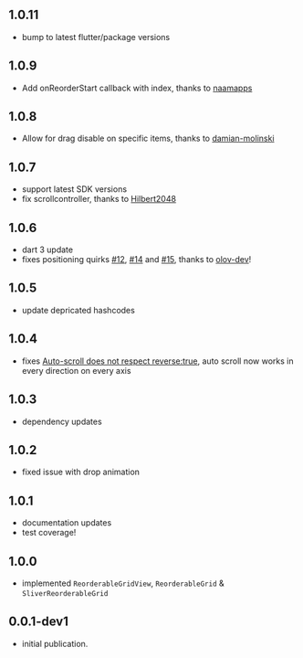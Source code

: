## 1.0.11
* bump to latest flutter/package versions

## 1.0.9
* Add onReorderStart callback with index, thanks to [naamapps](https://github.com/casvanluijtelaar/reorderable_grid/pull/31)

## 1.0.8
* Allow for drag disable on specific items, thanks to [damian-molinski](https://github.com/casvanluijtelaar/reorderable_grid/pull/25)

## 1.0.7
* support latest SDK versions
* fix scrollcontroller, thanks to [Hilbert2048](https://github.com/casvanluijtelaar/reorderable_grid/pull/27)

## 1.0.6
* dart 3 update
* fixes positioning quirks [#12](https://github.com/casvanluijtelaar/reorderable_grid/issues/12), [#14](https://github.com/casvanluijtelaar/reorderable_grid/issues/14) and [#15](https://github.com/casvanluijtelaar/reorderable_grid/issues/15), thanks to [olov-dev](https://github.com/casvanluijtelaar/reorderable_grid/pull/17)!

## 1.0.5
* update depricated hashcodes
## 1.0.4
* fixes [Auto-scroll does not respect reverse:true](https://github.com/casvanluijtelaar/reorderable_grid/issues/9), auto scroll now works in every direction on every axis

## 1.0.3
*  dependency updates

## 1.0.2
*  fixed issue with drop animation 

## 1.0.1
*  documentation updates
*  test coverage!

## 1.0.0
*  implemented `ReorderableGridView`, `ReorderableGrid` & `SliverReorderableGrid`

## 0.0.1-dev1
*  initial publication.
